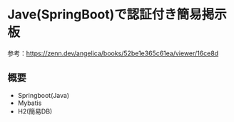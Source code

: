 # Jave(SpringBoot)で認証付き簡易掲示板
参考：https://zenn.dev/angelica/books/52be1e365c61ea/viewer/16ce8d

## 概要
- Springboot(Java)
- Mybatis
- H2(簡易DB)
